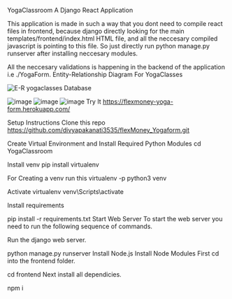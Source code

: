 YogaClassroom
A Django React Application

This application is made in such a way that you dont need to compile react files in frontend, because django directly looking for the main templates/frontend/index.html HTML file, and all the neccesary compiled javascript is pointing to this file.
So just directly run python manage.py runserver after installing neccesary modules.

All the neccesary validations is happening in the backend of the application i.e ./YogaForm.
Entity-Relationship Diagram For YogaClasses

![E-R yogaclasses](https://github.com/divyapakanati3535/Example/assets/124708902/ab9ba60c-91cf-419c-9205-97bf743d155e)
Database

![image](https://github.com/divyapakanati3535/Example/assets/124708902/903e19b3-9f96-45aa-a74b-fb8f17f4ea4f)
![image](https://github.com/divyapakanati3535/Example/assets/124708902/91adfad3-15a3-4cb8-b276-d17e9b32123b)
![image](https://github.com/divyapakanati3535/Example/assets/124708902/5e41369a-9233-488c-8314-a8fdd6986f3c)
Try It
https://flexmoney-yoga-form.herokuapp.com/

Setup Instructions
Clone this repo
https://github.com/divyapakanati3535/flexMoney_Yogaform.git

Create Virtual Environment and Install Required Python Modules
cd YogaClassroom

Install venv pip install virtualenv

For Creating a venv run this virtualenv -p python3 venv

Activate virtualenv venv\Scripts\activate

Install requirements

pip install -r requirements.txt
Start Web Server
To start the web server you need to run the following sequence of commands.

Run the django web server.

python manage.py runserver
Install Node.js
Install Node Modules
First cd into the frontend folder.

cd frontend
Next install all dependicies.

npm i


